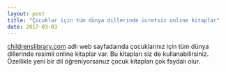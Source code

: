```yaml
---
layout: post
title: "Çocuklar için tüm dünya dillerinde ücretsiz online kitaplar"
date: 2017-03-03
---
```


[childrenslibrary.com](http://www.childrenslibrary.org/icdl/AdvancedSearchCategory?selIds=12&viewIds=3&rnum=1&text=&lang=English&location=everywhere&match=all&ilangcode=en&ilang=English&view=cover&sort=title&pgct=36) adlı web sayfadaında çocuklarınız için tüm dünya dillerinde resimli online kitaplar var. Bu kitapları siz de kullanabilirsiniz. Özellikle yeni bir dil öğreniyorsanuz çocuk kitapları çok faydalı olur.
